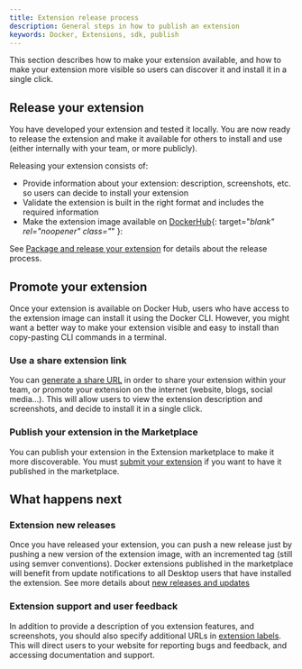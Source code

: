 ```yaml
---
title: Extension release process
description: General steps in how to publish an extension
keywords: Docker, Extensions, sdk, publish
---
```


This section describes how to make your extension available, and how to make your extension more visible so users can discover it and install it in a single click.

## Release your extension

You have developed your extension and tested it locally. You are now ready to release the extension and make it available for others to install and use (either internally with your team, or more publicly).

Releasing your extension consists of:

- Provide information about your extension: description, screenshots, etc. so users can decide to install your extension
- Validate the extension is built in the right format and includes the required information
- Make the extension image available on [DockerHub](https://hub.docker.com/){: target="_blank" rel="noopener" class="_" }:

See [Package and release your extension](DISTRIBUTION.md) for details about the release process.

## Promote your extension

Once your extension is available on Docker Hub, users who have access to the extension image can install it using the Docker CLI.
However, you might want a better way to make your extension visible and easy to install than copy-pasting CLI commands in a terminal.

### Use a share extension link

You can [generate a share URL](share.md) in order to share your extension within your team, or promote your extension on the internet (website, blogs, social media...). This will allow users to view the extension description and screenshots, and decide to install it in a single click.

### Publish your extension in the Marketplace

You can publish your extension in the Extension marketplace to make it more discoverable. You must [submit your extension](publish.md) if you want to have it published in the marketplace.

## What happens next

### Extension new releases

Once you have released your extension, you can push a new release just by pushing a new version of the extension image, with an incremented tag (still using semver conventions).
Docker extensions published in the marketplace will benefit from update notifications to all Desktop users that have installed the extension. See more details about [new releases and updates](DISTRIBUTION.md#new-releases-and-updates)

### Extension support and user feedback

In addition to provide a description of you extension features, and screenshots, you should also specify additional URLs in [extension labels](labels.md). This will direct users to your website for reporting bugs and feedback, and accessing documentation and support.
